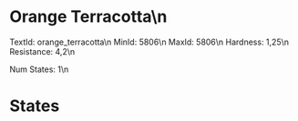 # Orange Terracotta\n
TextId: orange_terracotta\n
MinId: 5806\n
MaxId: 5806\n
Hardness: 1,25\n
Resistance: 4,2\n

Num States: 1\n
# States
```

```